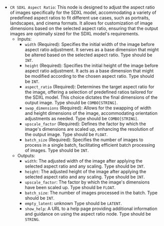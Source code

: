 - `CR SDXL Aspect Ratio`: This node is designed to adjust the aspect ratio of images specifically for the SDXL model, accommodating a variety of predefined aspect ratios to fit different use cases, such as portraits, landscapes, and cinema formats. It allows for customization of image dimensions based on the selected aspect ratio, ensuring that the output images are optimally sized for the SDXL model's requirements.
    - Inputs:
        - `width` (Required): Specifies the initial width of the image before aspect ratio adjustment. It serves as a base dimension that might be altered based on the selected aspect ratio. Type should be `INT`.
        - `height` (Required): Specifies the initial height of the image before aspect ratio adjustment. It acts as a base dimension that might be modified according to the chosen aspect ratio. Type should be `INT`.
        - `aspect_ratio` (Required): Determines the target aspect ratio for the image, offering a selection of predefined ratios tailored for the SDXL model. This choice dictates the final dimensions of the output image. Type should be `COMBO[STRING]`.
        - `swap_dimensions` (Required): Allows for the swapping of width and height dimensions of the image, accommodating orientation adjustments as needed. Type should be `COMBO[STRING]`.
        - `upscale_factor` (Required): Defines the factor by which the image's dimensions are scaled up, enhancing the resolution of the output image. Type should be `FLOAT`.
        - `batch_size` (Required): Specifies the number of images to process in a single batch, facilitating efficient batch processing of images. Type should be `INT`.
    - Outputs:
        - `width`: The adjusted width of the image after applying the selected aspect ratio and any scaling. Type should be `INT`.
        - `height`: The adjusted height of the image after applying the selected aspect ratio and any scaling. Type should be `INT`.
        - `upscale_factor`: The factor by which the image's dimensions have been scaled up. Type should be `FLOAT`.
        - `batch_size`: The number of images processed in the batch. Type should be `INT`.
        - `empty_latent`: unknown Type should be `LATENT`.
        - `show_help`: A URL to a help page providing additional information and guidance on using the aspect ratio node. Type should be `STRING`.
